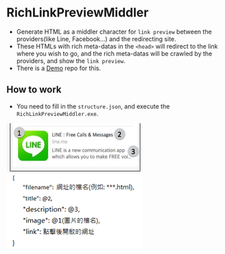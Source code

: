 # RichLinkPreviewMiddler
- Generate HTML as a middler character for `link preview` between the providers(like Line, Facebook...) and the redirecting site.
- These HTMLs with rich meta-datas in the `<head>` will redirect to the link where you wish to go, and the rich meta-datas will be crawled by the providers, and show the `link preview`.
- There is a [Demo](https://github.com/ChaoLiou/RichLinkPreviewMiddlerDemo) repo for this.

## How to work
- You need to fill in the `structure.json`, and execute the `RichLinkPreviewMiddler.exe`.

![](structure.png)
